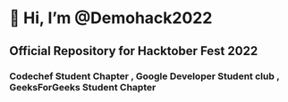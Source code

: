 # 👋 Hi, I’m @Demohack2022


## Official Repository for Hacktober Fest 2022


### Codechef Student Chapter , Google Developer Student club , GeeksForGeeks Student Chapter 



